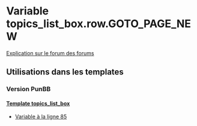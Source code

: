 # Variable topics_list_box.row.GOTO_PAGE_NEW
[Explication sur le forum des forums](http://forum.forumactif.com/t294113-listing-des-variables#topics_list_box.row.GOTO_PAGE_NEW)
## Utilisations dans les templates
### Version PunBB
#### [Template topics_list_box](punbb/topics_list_box.md)
* [Variable à la ligne 85](../punbb/topics_list_box.tpl#L85)